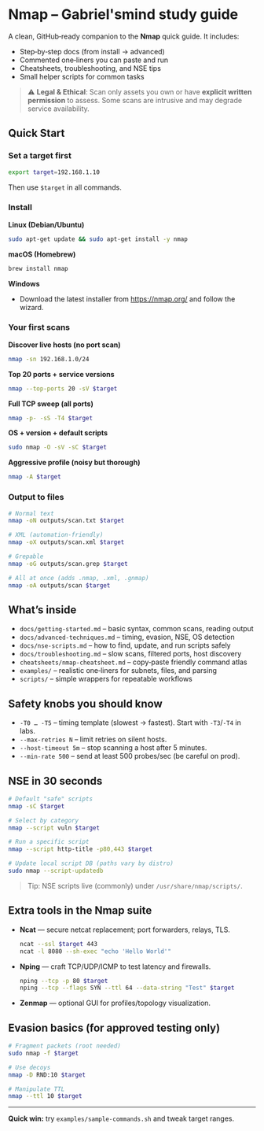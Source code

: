 # Nmap – Gabriel'smind study guide

A clean, GitHub‑ready companion to the **Nmap** quick guide. It includes:
- Step‑by‑step docs (from install → advanced)
- Commented one‑liners you can paste and run
- Cheatsheets, troubleshooting, and NSE tips
- Small helper scripts for common tasks

> ⚠️ **Legal & Ethical**: Scan only assets you own or have **explicit written permission** to assess. Some scans are intrusive and may degrade service availability.

## Quick Start

### Set a target first
```bash
export target=192.168.1.10
```
Then use `$target` in all commands.


### Install
**Linux (Debian/Ubuntu)**
```bash
sudo apt-get update && sudo apt-get install -y nmap
```

**macOS (Homebrew)**
```bash
brew install nmap
```

**Windows**
- Download the latest installer from https://nmap.org/ and follow the wizard.

### Your first scans
**Discover live hosts (no port scan)**
```bash
nmap -sn 192.168.1.0/24
```

**Top 20 ports + service versions**
```bash
nmap --top-ports 20 -sV $target
```

**Full TCP sweep (all ports)**
```bash
nmap -p- -sS -T4 $target
```

**OS + version + default scripts**
```bash
sudo nmap -O -sV -sC $target
```

**Aggressive profile (noisy but thorough)**
```bash
nmap -A $target
```

### Output to files
```bash
# Normal text
nmap -oN outputs/scan.txt $target

# XML (automation-friendly)
nmap -oX outputs/scan.xml $target

# Grepable
nmap -oG outputs/scan.grep $target

# All at once (adds .nmap, .xml, .gnmap)
nmap -oA outputs/scan $target
```

## What’s inside
- `docs/getting-started.md` – basic syntax, common scans, reading output
- `docs/advanced-techniques.md` – timing, evasion, NSE, OS detection
- `docs/nse-scripts.md` – how to find, update, and run scripts safely
- `docs/troubleshooting.md` – slow scans, filtered ports, host discovery
- `cheatsheets/nmap-cheatsheet.md` – copy‑paste friendly command atlas
- `examples/` – realistic one‑liners for subnets, files, and parsing
- `scripts/` – simple wrappers for repeatable workflows

## Safety knobs you should know
- `-T0 … -T5` – timing template (slowest → fastest). Start with `-T3`/`-T4` in labs.
- `--max-retries N` – limit retries on silent hosts.
- `--host-timeout 5m` – stop scanning a host after 5 minutes.
- `--min-rate 500` – send at least 500 probes/sec (be careful on prod).

## NSE in 30 seconds
```bash
# Default "safe" scripts
nmap -sC $target

# Select by category
nmap --script vuln $target

# Run a specific script
nmap --script http-title -p80,443 $target

# Update local script DB (paths vary by distro)
sudo nmap --script-updatedb
```
> Tip: NSE scripts live (commonly) under `/usr/share/nmap/scripts/`.

## Extra tools in the Nmap suite
- **Ncat** — secure netcat replacement; port forwarders, relays, TLS.
  ```bash
  ncat --ssl $target 443
  ncat -l 8080 --sh-exec "echo 'Hello World'"
  ```
- **Nping** — craft TCP/UDP/ICMP to test latency and firewalls.
  ```bash
  nping --tcp -p 80 $target
  nping --tcp --flags SYN --ttl 64 --data-string "Test" $target
  ```
- **Zenmap** — optional GUI for profiles/topology visualization.

## Evasion basics (for approved testing only)
```bash
# Fragment packets (root needed)
sudo nmap -f $target

# Use decoys
nmap -D RND:10 $target

# Manipulate TTL
nmap --ttl 10 $target
```

---

**Quick win:** try `examples/sample-commands.sh` and tweak target ranges.
